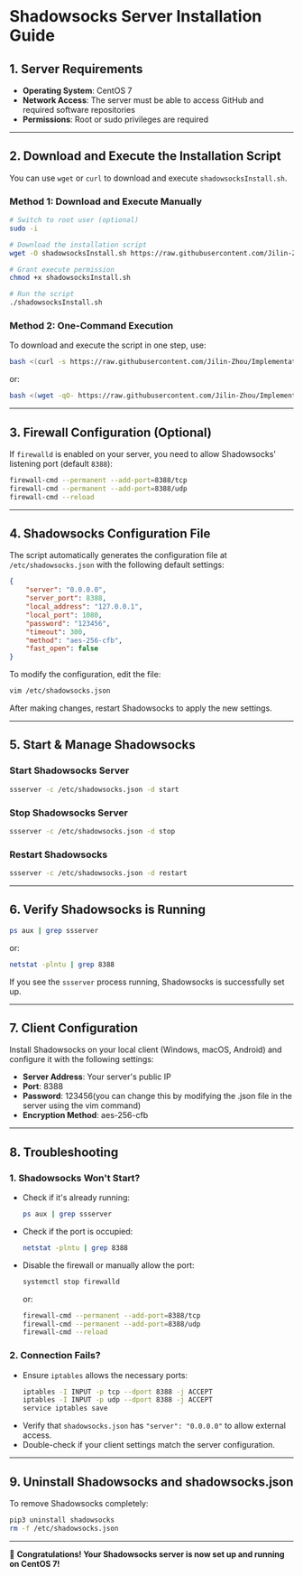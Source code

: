 ```md
```
# Shadowsocks Server Installation Guide

## 1. Server Requirements
- **Operating System**: CentOS 7
- **Network Access**: The server must be able to access GitHub and required software repositories
- **Permissions**: Root or sudo privileges are required

---

## 2. Download and Execute the Installation Script
You can use `wget` or `curl` to download and execute `shadowsocksInstall.sh`.

### **Method 1: Download and Execute Manually**
```bash
# Switch to root user (optional)
sudo -i  

# Download the installation script
wget -O shadowsocksInstall.sh https://raw.githubusercontent.com/Jilin-Zhou/Implementation-of-server-side-proxy/main/shadowsocksInstall.sh

# Grant execute permission
chmod +x shadowsocksInstall.sh  

# Run the script
./shadowsocksInstall.sh
```

### **Method 2: One-Command Execution**
To download and execute the script in one step, use:
```bash
bash <(curl -s https://raw.githubusercontent.com/Jilin-Zhou/Implementation-of-server-side-proxy/main/shadowsocksInstall.sh)
```
or:
```bash
bash <(wget -qO- https://raw.githubusercontent.com/Jilin-Zhou/Implementation-of-server-side-proxy/main/shadowsocksInstall.sh)
```

---

## 3. Firewall Configuration (Optional)
If `firewalld` is enabled on your server, you need to allow Shadowsocks' listening port (default `8388`):
```bash
firewall-cmd --permanent --add-port=8388/tcp  
firewall-cmd --permanent --add-port=8388/udp  
firewall-cmd --reload
```

---

## 4. Shadowsocks Configuration File
The script automatically generates the configuration file at `/etc/shadowsocks.json` with the following default settings:
```json
{
    "server": "0.0.0.0",
    "server_port": 8388,
    "local_address": "127.0.0.1",
    "local_port": 1080,
    "password": "123456",
    "timeout": 300,
    "method": "aes-256-cfb",
    "fast_open": false
}
```
To modify the configuration, edit the file:
```bash
vim /etc/shadowsocks.json
```
After making changes, restart Shadowsocks to apply the new settings.

---

## 5. Start & Manage Shadowsocks
### **Start Shadowsocks Server**
```bash
ssserver -c /etc/shadowsocks.json -d start
```
### **Stop Shadowsocks Server**
```bash
ssserver -c /etc/shadowsocks.json -d stop
```
### **Restart Shadowsocks**
```bash
ssserver -c /etc/shadowsocks.json -d restart
```

---

## 6. Verify Shadowsocks is Running
```bash
ps aux | grep ssserver
```
or:
```bash
netstat -plntu | grep 8388
```
If you see the `ssserver` process running, Shadowsocks is successfully set up.

---

## 7. Client Configuration
Install Shadowsocks on your local client (Windows, macOS, Android) and configure it with the following settings:
- **Server Address**: Your server's public IP
- **Port**: 8388
- **Password**: 123456(you can change this by modifying the .json file in the server using the vim command)
- **Encryption Method**: aes-256-cfb

---

## 8. Troubleshooting
### **1. Shadowsocks Won't Start?**
- Check if it's already running:
  ```bash
  ps aux | grep ssserver
  ```
- Check if the port is occupied:
  ```bash
  netstat -plntu | grep 8388
  ```
- Disable the firewall or manually allow the port:
  ```bash
  systemctl stop firewalld
  ```
  or:
  ```bash
  firewall-cmd --permanent --add-port=8388/tcp
  firewall-cmd --permanent --add-port=8388/udp
  firewall-cmd --reload
  ```

### **2. Connection Fails?**
- Ensure `iptables` allows the necessary ports:
  ```bash
  iptables -I INPUT -p tcp --dport 8388 -j ACCEPT
  iptables -I INPUT -p udp --dport 8388 -j ACCEPT
  service iptables save
  ```
- Verify that `shadowsocks.json` has `"server": "0.0.0.0"` to allow external access.
- Double-check if your client settings match the server configuration.

---

## 9. Uninstall Shadowsocks and shadowsocks.json
To remove Shadowsocks completely:
```bash
pip3 uninstall shadowsocks
rm -f /etc/shadowsocks.json
```

---

🎉 **Congratulations! Your Shadowsocks server is now set up and running on CentOS 7!**
```

